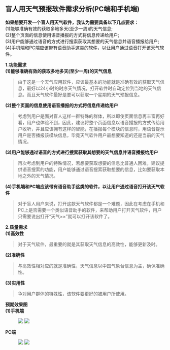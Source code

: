 ## 盲人用天气预报软件需求分析(PC端和手机端) ##
**如果想要开发一个盲人用天气软件，我认为需要具备以下几点要求：**  
(1)能够准确有效的获取多地多天(至少一周)的天气信息;  
(2)整个页面的信息使用语音播报的方式将信息传递给用户;  
(3)用户能够通过语音的方式进行搜索获取其想要的天气信息并语音播报给用户;  
(4)手机端和PC端应该带有语音助手这类的软件，以让用户通过语音打开该天气软件。  
  
**1.功能需求**  
**(1)能够准确有效的获取多地多天(至少一周)的天气信息**  
>由于这是一个天气应用软件，应该最基本的功能就是准确有效的获取天气信息，最好以24小时的时序天气情况，打开软件时自动定位到当地的天气信息。而且天气软件最好是要可以获取一个星期的天气预报信息。  

**(2)整个页面的信息使用语音播报的方式将信息传递给用户**  
>考虑到用户是面对盲人这样一群特殊的群体，所以即使页面信息再丰富再好看，用户也体验不到，因此，建议将整个页面信息以语音播报的方式传给用户收听，并且应该拥有这样的智能，在播报每个模块的信息时，用语音提示用户是否播报该模块信息，毕竟天气软件用户最想要知道的还是当前的天气情况。  

**(3)用户能够通过语音的方式进行搜索获取其想要的天气信息并语音播报给用户**
>再次考虑到用户的特殊情况，若想要获取想要的信息比普通人困难，建议提供语音搜索的功能，用户能够通过语音搜索获取想要的信息，比如要获取本地之外的天气情况。  

**(4)手机端和PC端应该带有语音助手这类的软件，以让用户通过语音打开该天气软件**  
>对于盲人用户来说，打开这款天气软件都是一个难题，因此在考虑在手机和PC上是否需要一个类似语音助手的软件，来帮助用户打开天气软件，用户只需要说出打开“天气××”就可以打开该软件了。  

**2.质量需求**  
**(1)高效性**  
>对于天气软件，最重要的就是其获取天气信息的高效性，能够更新及时。  

**(2)准确性**  
>与高效性相对应的就是准确性，天气信息以中国气象台信息为主，确保准确性。  

**(3)实用性**  
>争对用户群体的特殊性，该软件要更好的被用户所使用。  

**预期效果图**  
**(1)手机端**  

<figure class="center">
    <img src="https://i.imgur.com/HTenB35.jpg">
    <img src="https://i.imgur.com/moxVzmt.jpg">
</figure>  

**PC端**  

<figure class="half">
    <img src="https://i.imgur.com/KrSAAdb.png">
    <img src="https://i.imgur.com/V96qWw2.png">
</figure>  
